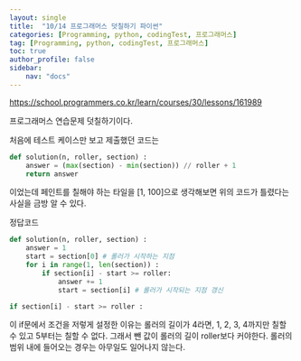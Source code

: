 ```yaml
---
layout: single
title:  "10/14 프로그래머스 덧칠하기 파이썬"
categories: [Programming, python, codingTest, 프로그래머스]
tag: [Programming, python, codingTest, 프로그래머스]
toc: true
author_profile: false
sidebar:
    nav: "docs"
---
```


https://school.programmers.co.kr/learn/courses/30/lessons/161989

프로그래머스 연습문제 덧칠하기이다.

처음에 테스트 케이스만 보고 제출했던 코드는

```python
def solution(n, roller, section) :
    answer = (max(section) - min(section)) // roller + 1
    return answer
```

이었는데 페인트를 칠해야 하는 타일을 [1, 100]으로 생각해보면 위의 코드가 틀렸다는 사실을 금방 알 수 있다.



정답코드

```python
def solution(n, roller, section) :
    answer = 1
    start = section[0] # 롤러가 시작하는 지점
    for i in range(1, len(section)) :
        if section[i] - start >= roller: 
            answer += 1
        	start = section[i] # 롤러가 시작되는 지점 갱신
```

```python
if section[i] - start >= roller :
```

이 if문에서 조건을 저렇게 설정한 이유는 롤러의 길이가 4라면, 1, 2, 3, 4까지만 칠할 수 있고 5부터는 칠할 수 없다. 그래서 뺀 값이 롤러의 길이 roller보다 커야한다. 롤러의 범위 내에 들어오는 경우는 아무일도 일어나지 않는다.